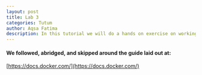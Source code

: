 ```yaml
---
layout: post
title: Lab 3
categories: Tutum
author: Aqsa Fatima
description: In this tutorial we will do a hands on exercise on working with Tutum.
---
```

#### We followed, abridged, and skipped around the guide laid out at: 
[https://docs.docker.com/](https://docs.docker.com/)

